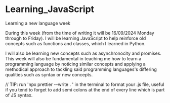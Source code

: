 # Learning_JavaScript

Learning a new language week

During this week (from the time of writing it will be 16/09/2024 Monday through to Friday). I will
be learning JavaScript to help reinforce old concepts such as functions and classes, which I learned
in Python.

I will also be learning new concepts such as asynchronocity and promises. This week will also
be fundamental in teaching me how to learn a programming language by noticing similar concepts and applying
a methodical approach to tackling said programming languages's differing qualities such as syntax or new concepts.

// TIP: run 'npx prettier --write .  ' in the terminal to format your .js file, useful if you tend to forget to add semi colons at the end of every line which is part of JS syntax.
